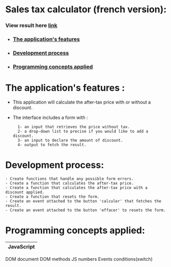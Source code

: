 # Sales tax calculator (french version):

### View result here [link](https://nada-tb-beginner-projects.github.io/CalculatriceTTC/)

* ### [The application's features](#the-applications-features-)
* ### [Development process](#development-process-1)	
* ### [Programming concepts applied](#programming-concepts-applied-1)

# The application's features :

* This application will calculate the after-tax price with or without a discount.
* The interface includes a form with :

		1- an input that retrieves the price without tax. 
		2- a drop-down list to precise if you would like to add a discount. 
		3- an input to declare the amount of discount.  
		4- output to fetch the result.

# Development process:

	- Create functions that handle any possible form errors.
	- Create a function that calculates the after-tax price.
	- Create a function that calculates the after-tax price with a discount applied.
	- Create a function that resets the form.
	- Create an event attached to the button 'calculer' that fetches the result.
	- Create an event attached to the button 'effacer' to resets the form.
  
# Programming concepts applied:
JavaScript |
---------- |
DOM document
DOM methods
JS numbers
Events 
conditions(switch)
